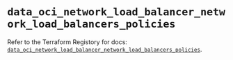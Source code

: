 # `data_oci_network_load_balancer_network_load_balancers_policies`

Refer to the Terraform Registory for docs: [`data_oci_network_load_balancer_network_load_balancers_policies`](https://registry.terraform.io/providers/oracle/oci/6.18.0/docs/data-sources/network_load_balancer_network_load_balancers_policies).
